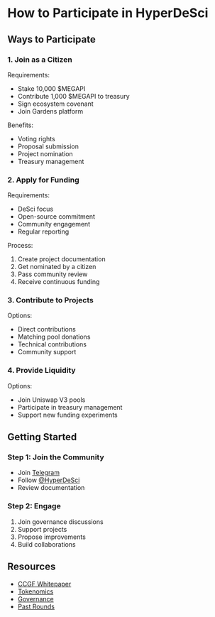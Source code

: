 # How to Participate in HyperDeSci

## Ways to Participate

### 1. Join as a Citizen
Requirements:
- Stake 10,000 $MEGAPI
- Contribute 1,000 $MEGAPI to treasury
- Sign ecosystem covenant
- Join Gardens platform

Benefits:
- Voting rights
- Proposal submission
- Project nomination
- Treasury management

### 2. Apply for Funding
Requirements:
- DeSci focus
- Open-source commitment
- Community engagement
- Regular reporting

Process:
1. Create project documentation
2. Get nominated by a citizen
3. Pass community review
4. Receive continuous funding

### 3. Contribute to Projects
Options:
- Direct contributions
- Matching pool donations
- Technical contributions
- Community support

### 4. Provide Liquidity
Options:
- Join Uniswap V3 pools
- Participate in treasury management
- Support new funding experiments

## Getting Started

### Step 1: Join the Community
- Join [Telegram](https://t.me/hyperdesci)
- Follow [@HyperDeSci](https://twitter.com/hyperdesci)
- Review documentation

### Step 2: Engage
1. Join governance discussions
2. Support projects
3. Propose improvements
4. Build collaborations

## Resources
- [CCGF Whitepaper](./CCGF_WHITEPAPER.MD)
- [Tokenomics](./TOKENOMICS.md)
- [Governance](./GOVERNANCE.md)
- [Past Rounds](./reports/ROUNDS_OVERVIEW.md) 